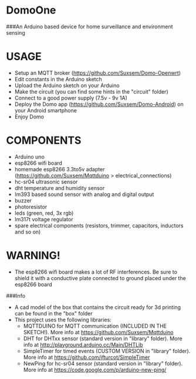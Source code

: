 # **DomoOne**

###An Arduino based device for home surveillance and environment sensing

# **USAGE**

- Setup an MQTT broker (https://github.com/Suxsem/Domo-Openwrt)
- Edit constants in the Arduino sketch
- Upload the Arduino sketch on your Arduino
- Make the circuit (you can find some hints in the "circuit" folder)
- Connect to a good power supply (7.5v - 9v 1A)
- Deploy the Domo app (https://github.com/Suxsem/Domo-Android) on your Android smartphone
- Enjoy Domo

# COMPONENTS
- Arduino uno
- esp8266 wifi board
- homemade esp8266 3.3to5v adapter (https://github.com/Suxsem/Mqttduino > electrical_connections)
- hc-sr04 ultrasonic sensor
- dht temperature and humidity sensor
- lm393 based sound sensor with analog and digital output
- buzzer
- photoresistor
- leds (green, red, 3x rgb)
- lm317t voltage regulator
- spare electrical components (resistors, trimmer, capacitors, inductors and so on)

# WARNING!

- The esp8266 wifi board makes a lot of RF interferences. Be sure to shield it with a conductive plate connected to ground placed under the esp8266 board

###Info
- A cad model of the box that contains the circuit ready for 3d printing can be found in the "box" folder
- This project uses the following libraries:
  - MQTTDUINO for MQTT communication (INCLUDED IN THE SKETCH!). More info at https://github.com/Suxsem/Mqttduino
  - DHT for DHTxx sensor (standard version in "library" folder). More info at http://playground.arduino.cc/Main/DHTLib
  - SimpleTimer for timed events (CUSTOM VERSION in "library" folder). More info at https://github.com/jfturcot/SimpleTimer
  - NewPing for hc-sr04 sensor (standard version in "library" folder). More info at https://code.google.com/p/arduino-new-ping/